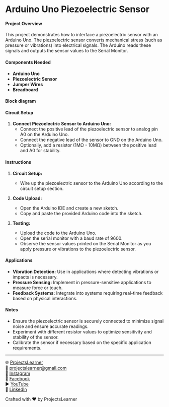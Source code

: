 # Arduino Uno Piezoelectric Sensor

#### Project Overview

This project demonstrates how to interface a piezoelectric sensor with an Arduino Uno. The piezoelectric sensor converts mechanical stress (such as pressure or vibrations) into electrical signals. The Arduino reads these signals and outputs the sensor values to the Serial Monitor.

#### Components Needed

- **Arduino Uno**
- **Piezoelectric Sensor**
- **Jumper Wires**
- **Breadboard**

#### Block diagram


#### Circuit Setup

1. **Connect Piezoelectric Sensor to Arduino Uno:**
   - Connect the positive lead of the piezoelectric sensor to analog pin A0 on the Arduino Uno.
   - Connect the negative lead of the sensor to GND on the Arduino Uno.
   - Optionally, add a resistor (1MΩ - 10MΩ) between the positive lead and A0 for stability.

#### Instructions

1. **Circuit Setup:**
   - Wire up the piezoelectric sensor to the Arduino Uno according to the circuit setup section.

2. **Code Upload:**
   - Open the Arduino IDE and create a new sketch.
   - Copy and paste the provided Arduino code into the sketch.

3. **Testing:**
   - Upload the code to the Arduino Uno.
   - Open the serial monitor with a baud rate of 9600.
   - Observe the sensor values printed on the Serial Monitor as you apply pressure or vibrations to the piezoelectric sensor.

#### Applications

- **Vibration Detection:** Use in applications where detecting vibrations or impacts is necessary.
- **Pressure Sensing:** Implement in pressure-sensitive applications to measure force or touch.
- **Feedback Systems:** Integrate into systems requiring real-time feedback based on physical interactions.

#### Notes

- Ensure the piezoelectric sensor is securely connected to minimize signal noise and ensure accurate readings.
- Experiment with different resistor values to optimize sensitivity and stability of the sensor.
- Calibrate the sensor if necessary based on the specific application requirements.

---

🌐 [ProjectsLearner](https://projectslearner.com/learn/arduino-uno-piezoelectric-sensor)  
📧 [projectslearner@gmail.com](mailto:projectslearner@gmail.com)  
📸 [Instagram](https://www.instagram.com/projectslearner/)  
📘 [Facebook](https://www.facebook.com/projectslearner)  
▶️ [YouTube](https://www.youtube.com/@ProjectsLearner)  
📘 [LinkedIn](https://www.linkedin.com/in/projectslearner)

Crafted with ❤️ by ProjectsLearner